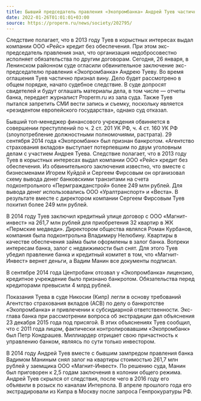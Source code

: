 ```yaml
---
title: Бывший председатель правления «Экопромбанка» Андрей Туев частично признал вину в растрате
date: 2022-01-26T01:01:01+03:00
source: https://properm.ru/news/society/202795/
---
```


Следствие полагает, что в 2013 году Туев в корыстных интересах выдал компании ООО «Рейс» кредит без обеспечения. При этом экс-председатель правления знал, что организация недобросовестно исполняет обязательства по другим договорам.
Сегодня, 26 января, в Ленинском районном суде огласили обвинительное заключение экс-председателю правления «Экопромбанка» Андрею Туеву. Во время оглашения Туев частично признал вину. Дело будет рассмотрено в общем порядке, начато судебное следствие. В суде допросят свидетелей и будут оглашать материалы дела, в том числе — отчеты банка, передает журналист Properm.ru из зала суда. Также Туев пытался запретить СМИ вести запись и съемку, поскольку является «резидентом европейского государства», однако суд отказал.

Бывший топ-менеджер финансового учреждения обвиняется в совершении преступлений по ч. 2 ст. 201 УК РФ, ч. 4 ст. 160 УК РФ (злоупотребление должностными полномочиями, растрата). 29 сентября 2014 года «Экопромбанк» был признан банкротом. «Агентство страхования вкладов» выступает потерпевшим по двум уголовным делам с участием Андрея Туева. Следствие полагает, что в 2013 году Туев в корыстных интересах выдал компании ООО «Рейс» кредит без обеспечения. Из обвинительного заключения известно, что вместе с бизнесменами Игорем Куйдой и Сергеем Фирсовым он организовал схему вывода денег банковскими транзитами на счета подконтрольного «Пермгражданстрой» более 249 млн рублей. Для вывода денег использовались ООО «Уралтранспорт» и «Веста». В результате вместе с директором компании Сергеем Фирсовым Туев похитил более 249 млн рублей.

В 2014 году Туев заключил кредитный улице договор с ООО «Магнит-инвест» на 261,7 млн рублей для приобретения 32 квартир в ЖК «Пермские медведи». Директором общества являлся Роман Курбанов, компания была подконтрольна Владимиру Нелюбину. Квартиры в качестве обеспечения займа были оформлены в залог банка. Вопреки интересам банка, залог с недвижимости был снят. Для этого Туев убедил правление банка и кредитный комитет в том, что «Магнит-Инвест» вернет деньги, а Вадим Манин все документы подписал.

В сентябре 2014 года Центробанк отозвал у «Экопромбанка» лицензию, кредитное учреждение было признано банкротом. Обязательства перед кредиторами превысили 4 млрд рублей.

Показания Туева в суде Никосии (Кипр) легли в основу требований Агентство страхования вкладов (АСВ) по делу о банкротстве «Экопромбанка» и привлечении к субсидиарной ответственности. Экс-глава банка при рассмотрении вопроса об экстрадиции дал объяснения 23 декабря 2015 года под присягой. В этих объяснениях Туев сообщил, что с 2011 года лицом, фактически контролировавшим «Экопромбанк» был Петр Кондрашев. Миллиардер отрицает свою причастность к управлению банком, являясь по сути только инвестором.

В 2014 году Андрей Туев вместе с бывшим зампредом правления банка Вадимом Маниным снял залог на квартиры стоимостью 261,7 млн рублей у заемщика ООО «Магнит-Инвест». По решению суда, Манин был приговорен к 2,5 годам заключения в колонии общего режима. Андрей Туев скрылся от следствия, после чего в 2016 году его объявили в розыск по каналам Интерпола. В апреле прошлого года его экстрадировали из Кипра в Москву после запроса Генпрокуратуры РФ.